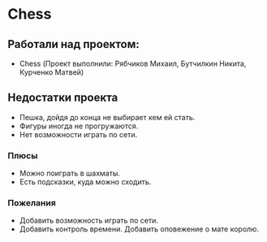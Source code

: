 # Chess
## Работали над проектом:
* Chess (Проект выполнили: Рябчиков Михаил, Бутчилкин Никита, Курченко Матвей)

## Недостатки проекта
* Пешка, дойдя до конца не выбирает кем ей стать.
* Фигуры иногда не прогружаются.
* Нет возможности играть по сети. 
### Плюсы
* Можно поиграть в шахматы.
* Есть подсказки, куда можно сходить. 
### Пожелания
* Добавить возможность играть по сети.
* Добавить контроль времени.
Добавить оповежение о мате королю.



